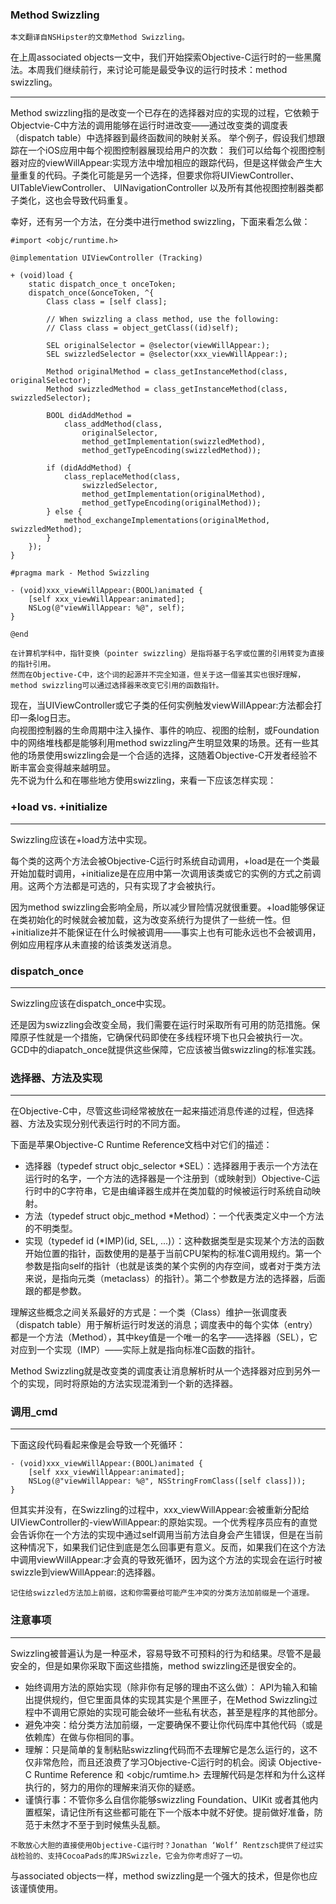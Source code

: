 ### Method Swizzling

```
本文翻译自NSHipster的文章Method Swizzling。
```

在上周associated objects一文中，我们开始探索Objective-C运行时的一些黑魔法。本周我们继续前行，来讨论可能是最受争议的运行时技术：method swizzling。

---

Method swizzling指的是改变一个已存在的选择器对应的实现的过程，它依赖于Objectvie-C中方法的调用能够在运行时进改变——通过改变类的调度表（dispatch table）中选择器到最终函数间的映射关系。
举个例子，假设我们想跟踪在一个iOS应用中每个视图控制器展现给用户的次数：
我们可以给每个视图控制器对应的viewWillAppear:实现方法中增加相应的跟踪代码，但是这样做会产生大量重复的代码。子类化可能是另一个选择，但要求你将UIViewController、 UITableViewController、 UINavigationController 以及所有其他视图控制器类都子类化，这也会导致代码重复。

幸好，还有另一个方法，在分类中进行method swizzling，下面来看怎么做：
```objc
#import <objc/runtime.h>

@implementation UIViewController (Tracking)

+ (void)load {
    static dispatch_once_t onceToken;
    dispatch_once(&onceToken, ^{
        Class class = [self class];

        // When swizzling a class method, use the following:
        // Class class = object_getClass((id)self);

        SEL originalSelector = @selector(viewWillAppear:);
        SEL swizzledSelector = @selector(xxx_viewWillAppear:);

        Method originalMethod = class_getInstanceMethod(class, originalSelector);
        Method swizzledMethod = class_getInstanceMethod(class, swizzledSelector);

        BOOL didAddMethod =
            class_addMethod(class,
                originalSelector,
                method_getImplementation(swizzledMethod),
                method_getTypeEncoding(swizzledMethod));

        if (didAddMethod) {
            class_replaceMethod(class,
                swizzledSelector,
                method_getImplementation(originalMethod),
                method_getTypeEncoding(originalMethod));
        } else {
            method_exchangeImplementations(originalMethod, swizzledMethod);
        }
    });
}

#pragma mark - Method Swizzling

- (void)xxx_viewWillAppear:(BOOL)animated {
    [self xxx_viewWillAppear:animated];
    NSLog(@"viewWillAppear: %@", self);
}

@end
```
```
在计算机学科中，指针变换（pointer swizzling）是指将基于名字或位置的引用转变为直接的指针引用。
然而在Objective-C中，这个词的起源并不完全知道，但关于这一借鉴其实也很好理解，
method swizzling可以通过选择器来改变它引用的函数指针。
```
现在，当UIViewController或它子类的任何实例触发viewWillAppear:方法都会打印一条log日志。<br>
向视图控制器的生命周期中注入操作、事件的响应、视图的绘制，或Foundation中的网络堆栈都是能够利用method swizzling产生明显效果的场景。还有一些其他的场景使用swizzling会是一个合适的选择，这随着Objective-C开发者经验不断丰富会变得越来越明显。<br>
先不说为什么和在哪些地方使用swizzling，来看一下应该怎样实现：

### +load vs. +initialize
---
Swizzling应该在+load方法中实现。

每个类的这两个方法会被Objective-C运行时系统自动调用，+load是在一个类最开始加载时调用，+initialize是在应用中第一次调用该类或它的实例的方式之前调用。这两个方法都是可选的，只有实现了才会被执行。

因为method swizzling会影响全局，所以减少冒险情况就很重要。+load能够保证在类初始化的时候就会被加载，这为改变系统行为提供了一些统一性。但+initialize并不能保证在什么时候被调用——事实上也有可能永远也不会被调用，例如应用程序从未直接的给该类发送消息。
### dispatch_once
---
Swizzling应该在dispatch_once中实现。

还是因为swizzling会改变全局，我们需要在运行时采取所有可用的防范措施。保障原子性就是一个措施，它确保代码即使在多线程环境下也只会被执行一次。GCD中的diapatch_once就提供这些保障，它应该被当做swizzling的标准实践。

### 选择器、方法及实现
---
在Objective-C中，尽管这些词经常被放在一起来描述消息传递的过程，但选择器、方法及实现分别代表运行时的不同方面。

下面是苹果Objective-C Runtime Reference文档中对它们的描述：

- 选择器（typedef struct objc_selector *SEL）：选择器用于表示一个方法在运行时的名字，一个方法的选择器是一个注册到（或映射到）Objective-C运行时中的C字符串，它是由编译器生成并在类加载的时候被运行时系统自动映射。
- 方法（typedef struct objc_method *Method）：一个代表类定义中一个方法的不明类型。
- 实现（typedef id (*IMP)(id, SEL, ...)）：这种数据类型是实现某个方法的函数开始位置的指针，函数使用的是基于当前CPU架构的标准C调用规约。第一个参数是指向self的指针（也就是该类的某个实例的内存空间，或者对于类方法来说，是指向元类（metaclass）的指针）。第二个参数是方法的选择器，后面跟的都是参数。

理解这些概念之间关系最好的方式是：一个类（Class）维护一张调度表（dispatch table）用于解析运行时发送的消息；调度表中的每个实体（entry）都是一个方法（Method），其中key值是一个唯一的名字——选择器（SEL），它对应到一个实现（IMP）——实际上就是指向标准C函数的指针。

Method Swizzling就是改变类的调度表让消息解析时从一个选择器对应到另外一个的实现，同时将原始的方法实现混淆到一个新的选择器。

### 调用_cmd
---
下面这段代码看起来像是会导致一个死循环：
```
- (void)xxx_viewWillAppear:(BOOL)animated {
    [self xxx_viewWillAppear:animated];
    NSLog(@"viewWillAppear: %@", NSStringFromClass([self class]));
}
```
但其实并没有，在Swizzling的过程中，xxx_viewWillAppear:会被重新分配给UIViewController的-viewWillAppear:的原始实现。一个优秀程序员应有的直觉会告诉你在一个方法的实现中通过self调用当前方法自身会产生错误，但是在当前这种情况下，如果我们记住到底是怎么回事更有意义。反而，如果我们在这个方法中调用viewWillAppear:才会真的导致死循环，因为这个方法的实现会在运行时被swizzle到viewWillAppear:的选择器。
```
记住给swizzled方法加上前缀，这和你需要给可能产生冲突的分类方法加前缀是一个道理。
```

### 注意事项
---
Swizzling被普遍认为是一种巫术，容易导致不可预料的行为和结果。尽管不是最安全的，但是如果你采取下面这些措施，method swizzling还是很安全的。

- 始终调用方法的原始实现（除非你有足够的理由不这么做）： API为输入和输出提供规约，但它里面具体的实现其实是个黑匣子，在Method Swizzling过程中不调用它原始的实现可能会破坏一些私有状态，甚至是程序的其他部分。
- 避免冲突：给分类方法加前缀，一定要确保不要让你代码库中其他代码（或是依赖库）在做与你相同的事。
- 理解：只是简单的复制粘贴swizzling代码而不去理解它是怎么运行的，这不仅非常危险，而且还浪费了学习Objective-C运行时的机会。阅读 Objective-C Runtime Reference 和 <objc/rumtime.h> 去理解代码是怎样和为什么这样执行的，努力的用你的理解来消灭你的疑惑。
- 谨慎行事：不管你多么自信你能够swizzling Foundation、UIKit 或者其他内置框架，请记住所有这些都可能在下一个版本中就不好使。提前做好准备，防范于未然才不至于到时候焦头乱额。

```
不敢放心大胆的直接使用Objective-C运行时？Jonathan ‘Wolf’ Rentzsch提供了经过实战检验的、支持CocoaPads的库JRSwizzle，它会为你考虑好了一切。
```
与associated objects一样，method swizzling是一个强大的技术，但是你也应该谨慎使用。
